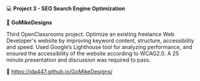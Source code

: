 :computer: **Project 3 - SEO Search Engine Optimization**

:mag_right: **GoMikeDesigns**

Third OpenClassrooms project. Optimize an existing freelance Web Developer's website by improving keyword content, structure, accessibility and speed. Used Google’s Lighthouse tool for analyzing performance, and ensured the accessibility of the website according to WCAG2.0. A 25 minute presentation and discussion was required to pass.

:link: https://jda447.github.io/GoMikeDesigns/

